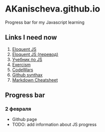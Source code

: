 # AKanischeva.github.io
Progress bar for my Javascript learning

## Links  I need now
1. [Eloquent JS](http://eloquentjavascript.net/)
2. [Eloquent JS (перевод)](https://karmazzin.gitbooks.io/eloquentjavascript_ru/)
3. [Учебник по JS](https://learn.javascript.ru/)
4. [Exercism](https://exercism.io/my/tracks/javascript)
5. [CodeWars](https://www.codewars.com/dashboard)
6. [Github synthax](https://help.github.com/articles/basic-writing-and-formatting-syntax/)
7. [Markdown Cheatsheet](https://github.com/adam-p/markdown-here/wiki/Markdown-Here-Cheatsheet)

## Progress bar

### 2 февраля
* Github page
* TODO: add information about JS progress
